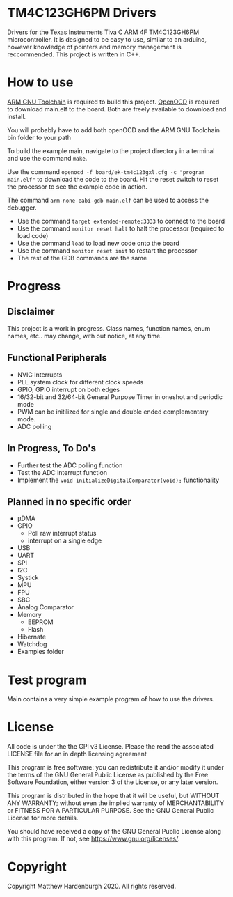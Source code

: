 # TM4C123GH6PM Drivers
Drivers for the Texas Instruments Tiva C ARM 4F TM4C123GH6PM microcontroller. 
It is designed to be easy to use, similar to an arduino, however knowledge of 
pointers and memory management is reccommended. This project is written in C++.

# How to use
[ARM GNU Toolchain](https://developer.arm.com/tools-and-software/open-source-software/developer-tools/gnu-toolchain/gnu-rm/downloads) is required to build this project. [OpenOCD](http://openocd.org/) is required to 
download main.elf to the board. Both are freely available to download and install.

You will probably have to add both openOCD and the ARM GNU Toolchain bin folder to your path

To build the example main, navigate to the project directory in a terminal and
use the command `make`.

Use the command `openocd -f board/ek-tm4c123gxl.cfg -c "program main.elf"`
to download the code to the board. Hit the reset switch to reset the processor to
see the example code in action.

The command `arm-none-eabi-gdb main.elf` can be used to access the debugger. 
* Use the command `target extended-remote:3333` to connect to the board
* Use the command `monitor reset halt` to halt the processor (required to load code)
* Use the command `load` to load new code onto the board
* Use the command `monitor reset init` to restart the processor
* The rest of the GDB commands are the same

# Progress

## Disclaimer
This project is a work in progress. Class names, function names, enum names, etc..
may change, with out notice, at any time. 

## Functional Peripherals
* NVIC Interrupts
* PLL system clock for different clock speeds
* GPIO, GPIO interrupt on both edges
* 16/32-bit and 32/64-bit General Purpose Timer in oneshot and periodic mode
* PWM can be initilized for single and double ended complementary mode.
* ADC polling

## In Progress, To Do's
* Further test the ADC polling function
* Test the ADC interrupt function
* Implement the `void initializeDigitalComparator(void);` functionality

## Planned in no specific order
* µDMA
* GPIO
    * Poll raw interrupt status
    * interrupt on a single edge
* USB
* UART
* SPI
* I2C
* Systick
* MPU
* FPU
* SBC
* Analog Comparator
* Memory
    * EEPROM
    * Flash
* Hibernate
* Watchdog
* Examples folder

# Test program
Main contains a very simple example program of how to use the drivers.

# License
All code is under the the GPl v3 License. Please the read the associated LICENSE
file for an in depth licensing agreement

This program is free software: you can redistribute it and/or modify
it under the terms of the GNU General Public License as published by
the Free Software Foundation, either version 3 of the License, or
any later version.

This program is distributed in the hope that it will be useful,
but WITHOUT ANY WARRANTY; without even the implied warranty of
MERCHANTABILITY or FITNESS FOR A PARTICULAR PURPOSE.  See the
GNU General Public License for more details.

You should have received a copy of the GNU General Public License
along with this program. If not, see https://www.gnu.org/licenses/.

# Copyright
Copyright Matthew Hardenburgh 2020. All rights reserved.
